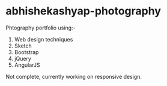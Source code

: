 # abhishekashyap-photography
Phtography portfolio using:-
1. Web design techniques
2. Sketch
3. Bootstrap
4. jQuery
5. AngularJS

Not complete, currently working on responsive design.
